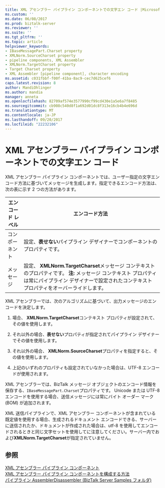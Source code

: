 ```yaml
---
title: XML アセンブラー パイプライン コンポーネントでの文字エン コード |Microsoft ドキュメント
ms.custom: ''
ms.date: 06/08/2017
ms.prod: biztalk-server
ms.reviewer: ''
ms.suite: ''
ms.tgt_pltfrm: ''
ms.topic: article
helpviewer_keywords:
- IBaseMessagePart.Charset property
- XMLNorm.SourceCharset property
- pipeline components, XML Assembler
- XMLNorm.TargetCharset property
- Target Charset property
- XML Assembler [pipeline component], character encoding
ms.assetid: c031fbbf-f00f-41ba-8ac9-cec7d625cef6
caps.latest.revision: 8
author: MandiOhlinger
ms.author: mandia
manager: anneta
ms.openlocfilehash: 82709af574e3577990cf99cd430e1a5e6a7f8485
ms.sourcegitcommit: cb908c540d8f1a692d01dc8f313e16cb4b4e696d
ms.translationtype: MT
ms.contentlocale: ja-JP
ms.lasthandoff: 09/20/2017
ms.locfileid: "22232106"
---
```

# <a name="character-encoding-in-the-xml-assembler-pipeline-component"></a>XML アセンブラー パイプライン コンポーネントでの文字エン コード
XML アセンブラー パイプライン コンポーネントでは、ユーザー指定の文字エンコード方法に基づいてメッセージを生成します。指定できるエンコード方法は、次の表に示す 2 つの方法があります。  
  
|エンコード レベル|エンコード方法|  
|--------------------|---------------------|  
|コンポーネント|設定、**表せない**パイプライン デザイナーでコンポーネントのプロパティです。|  
|メッセージ|設定、 **XMLNorm.TargetCharset**メッセージ コンテキストのプロパティです。 **注:** メッセージ コンテキスト プロパティは常にパイプライン デザイナーで設定されたコンテキスト プロパティをオーバーライドします。|  
  
 XML アセンブラーでは、次のアルゴリズムに基づいて、出力メッセージのエンコードを決定します。  
  
1.  場合、 **XMLNorm.TargetCharset**コンテキスト プロパティが設定されて、その値を使用します。  
  
2.  それ以外の場合、**表せない**プロパティが指定されてパイプライン デザイナーでその値を使用します。  
  
3.  それ以外の場合、 **XMLNorm.SourceCharset**プロパティを指定すると、その値を使用します。  
  
4.  上記のいずれのプロパティも設定されていなかった場合は、UTF-8 エンコードが使用されます。  
  
 XML アセンブラーでは、BizTalk メッセージ オブジェクトのエンコード情報を保存する、`IBaseMessagePart.Charset`プロパティです。 Unicode または UTF-8 エンコードを使用する場合、送信メッセージには常にバイト オーダー マーク (BOM) が追加されます。  
  
 XML 送信パイプラインで、XML アセンブラー コンポーネントが含まれている既定値を使用する場合、生成されるドキュメント エンコードできる、サーバーに送信されたか、ドキュメントが作成された場合は、utf-8 を使用してエンコードされるときと同じ文字セットを使用してに注意してください。サーバー内でおよび**XMLNorm.TargetCharset**が指定されていません。  
  
## <a name="see-also"></a>参照  
 [XML アセンブラー パイプライン コンポーネント](../core/xml-assembler-pipeline-component.md)   
 [XML アセンブラー パイプライン コンポーネントを構成する方法](../core/how-to-configure-the-xml-assembler-pipeline-component.md)   
 [パイプライン AssemblerDisassembler (BizTalk Server Samples フォルダ)](../core/pipelines-assemblerdisassembler-biztalk-server-samples-folder.md)